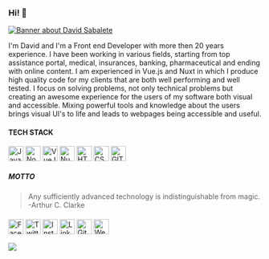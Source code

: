### Hi! :wave:

[![Banner about David Sabalete](https://raw.githubusercontent.com/dsabalete/dsabalete/master/banner.jpg)](https://www.davidsabalete.com)

I'm David and I'm a Front end Developer with more then 20 years experience. I have been working in various fields, starting from top assistance portal, medical, insurances, banking, pharmaceutical and ending with online content. I am experienced in Vue.js and Nuxt in which I produce high quality code for my clients that are both well performing and well tested. I focus on solving problems, not only technical problems but creating an awesome experience for the users of my software both visual and accessible. Mixing powerful tools and knowledge about the users brings visual UI's to life and leads to webpages being accessible and useful. 

#### TECH STACK

<img alt="Javascript" src="https://img.shields.io/badge/-Javascript-000?style=for-the-badge&logo=javascript" height="30"> <img alt="Nodejs" src="https://img.shields.io/badge/-Node-brightgreen?style=for-the-badge&logo=Node.js&logoColor=white" height="30"> <img alt="VueJS" src="https://img.shields.io/badge/-Vue.js-orange?style=for-the-badge&logo=vue.js" height="30"> <img alt="Nuxt" src="https://img.shields.io/badge/-Nuxt.js-cyan?style=for-the-badge&logo=Nuxt.js" height="30"> <img alt="HTML5" src="https://img.shields.io/badge/html5%20-%23E34F26.svg?&style=for-the-badge&logo=html5&logoColor=white" height="30"> <img alt="CSS3" src="https://img.shields.io/badge/css3%20-%231572B6.svg?&style=for-the-badge&logo=css3&logoColor=white" height="30"> <img alt="GIT" src="https://img.shields.io/badge/git-pink.svg?&style=for-the-badge&logo=git&logoColor=white" height="30"> 

##### MOTTO

> Any sufficiently advanced technology is indistinguishable from magic. -Arthur C. Clarke

####

<a href="https://www.facebook.com/dsabalete" target="_blank"><img src="https://raw.githubusercontent.com/dsabalete/dsabalete/master/fb.png" alt="Facebook" width="30"></a>
<a href="https://twitter.com/dsabalete" target="_blank"><img src="https://raw.githubusercontent.com/dsabalete/dsabalete/master/tw.png" alt="Twitter" width="30"></a>
<a href="https://www.instagram.com/dsabalete/" target="_blank"><img src="https://raw.githubusercontent.com/dsabalete/dsabalete/master/ig.png" alt="Instagram" width="30"></a>
<a href="https://www.linkedin.com/in/dsabalete/" target="_blank"><img src="https://raw.githubusercontent.com/dsabalete/dsabalete/master/in.png" alt="LinkedIn" width="30"></a>
<a href="https://github.com/dsabalete" target="_blank"><img src="https://raw.githubusercontent.com/dsabalete/dsabalete/master/git.png" alt="GitHub" width="30"></a>
<a href="https://www.davidsabalete.com/" target="_blank"><img src="https://raw.githubusercontent.com/dsabalete/dsabalete/master/www.png" alt="Website" width="30"></a>

![](https://komarev.com/ghpvc/?username=dsabalete)
